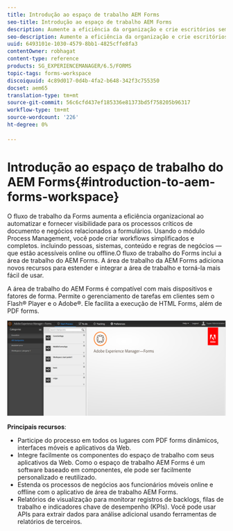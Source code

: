 ```yaml
---
title: Introdução ao espaço de trabalho AEM Forms
seo-title: Introdução ao espaço de trabalho AEM Forms
description: Aumente a eficiência da organização e crie escritórios sem papel por automação de processos comerciais usando a área de trabalho do LiveCycle AEM Forms.
seo-description: Aumente a eficiência da organização e crie escritórios sem papel por automação de processos comerciais usando a área de trabalho do LiveCycle AEM Forms.
uuid: 6493101e-1030-4579-8bb1-4825cffe8fa3
contentOwner: robhagat
content-type: reference
products: SG_EXPERIENCEMANAGER/6.5/FORMS
topic-tags: forms-workspace
discoiquuid: 4c89d017-0d4b-4fa2-b648-342f3c755350
docset: aem65
translation-type: tm+mt
source-git-commit: 56c6cfd437ef185336e81373bd5f758205b96317
workflow-type: tm+mt
source-wordcount: '226'
ht-degree: 0%

---
```



# Introdução ao espaço de trabalho do AEM Forms{#introduction-to-aem-forms-workspace}

O fluxo de trabalho da Forms aumenta a eficiência organizacional ao automatizar e fornecer visibilidade para os processos críticos de documento e negócios relacionados a formulários. Usando o módulo Process Management, você pode criar workflows simplificados e completos. incluindo pessoas, sistemas, conteúdo e regras de negócios — que estão acessíveis online ou offline.O fluxo de trabalho do Forms inclui a área de trabalho do AEM Forms. A área de trabalho da AEM Forms adiciona novos recursos para estender e integrar a área de trabalho e torná-la mais fácil de usar.

A área de trabalho do AEM Forms é compatível com mais dispositivos e fatores de forma. Permite o gerenciamento de tarefas em clientes sem o Flash® Player e o Adobe®. Ele facilita a execução de HTML Forms, além de PDF forms.

![html-ws](assets/html-ws.png)

**Principais recursos**:

* Participe do processo em todos os lugares com PDF forms dinâmicos, interfaces móveis e aplicativos da Web.
* Integre facilmente os componentes do espaço de trabalho com seus aplicativos da Web. Como o espaço de trabalho AEM Forms é um software baseado em componentes, ele pode ser facilmente personalizado e reutilizado.
* Estenda os processos de negócios aos funcionários móveis online e offline com o aplicativo de área de trabalho AEM Forms.
* Relatórios de visualização para monitorar registros de backlogs, filas de trabalho e indicadores chave de desempenho (KPIs). Você pode usar APIs para extrair dados para análise adicional usando ferramentas de relatórios de terceiros.
